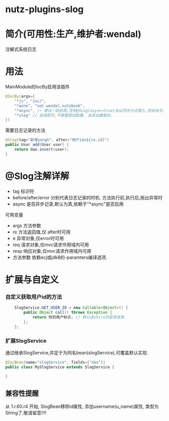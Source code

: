nutz-plugins-slog
==================================

简介(可用性:生产,维护者:wendal)
==================================

注解式系统日志

用法
==================================

MainModule的IocBy启用该插件

```java
@IocBy(args={
	"*js", "ioc/",
	"*anno", "net.wendal.nutzbook",
	"*async", // 建议一起启用,否则@SLog(async=true)会以同步方式插入,而非异步.
	"*slog" // 启用即可,不需要其他配置. 会自动建表的.
})
```

需要日志记录的方法

```java
@Slog(tag="新增yongh", after="用户id=${re.id}")
public User add(User user) {
    return dao.insert(user);
}
```

@Slog注解详解
======================================

* tag 标识符
* before/after/error 分别代表日志记录的时机. 方法执行前,执行后,抛出异常时
* async 是否异步记录,默认为真,依赖于"*async"是否启用

可用变量

* args 方法参数
* re 方法返回值,仅 after时可用
* e 异常对象,仅error时可用
* req 请求对象,仅mvc请求作用域内可用
* resp 响应对象,仅mvc请求作用域内可用
* 方法参数 依赖ecj或jdk8的-paramters编译选项.

扩展与自定义
=======================================

### 自定义获取用户id的方法


```java
    SlogService.GET_USER_ID = new Callable<Object>() {
        public Object call() throws Exception {
            return 你的用户标示; // 默认走shiro的登录信息.
        };
    };
```

### 扩展SlogService

通过继承SlogService,并定于为同名bean(slogService),可覆盖默认实现.

```java
@IocBean(name="slogService", fields={"dao"})
public class MySlogService extends SlogService {

}
```

## 兼容性提醒

从 1.r.60.r4 开始, SlogBean移除id属性, 添加username(u_name)属性, 类型为String了,敬请留意!!!!